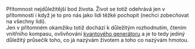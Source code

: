 Přítomnost nejdůležitější bod života. Život se totiž odehrává jen v přítomnosti i když je to pro nás jako lidi těžké pochopit (nechci zobecňovat na všechny lidi).  
Jen v přítomném okamžiku totiž dochází k důležitým rozhodnutím, čtením vnitřního kompasu, ovlivňování [kvantového generátoru]() a je to tedy jediný důležitý průsečík toho, co já nazývám životem a toho co nazývám hmotou.
